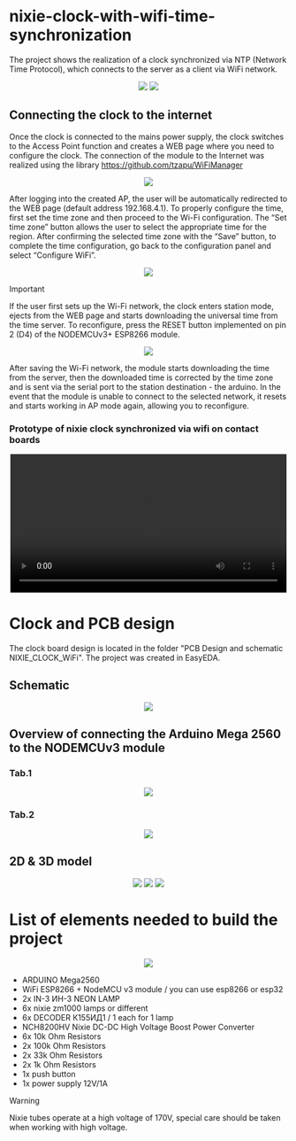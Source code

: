 # nixie-clock-with-wifi-time-synchronization

The project shows the realization of a clock synchronized via NTP (Network Time Protocol), which connects to the server as a client via WiFi network.

<div align="center">
  <img src="https://github.com/user-attachments/assets/298220fc-c43b-4acf-943a-f71bef6a60b2">
  <img src="https://github.com/user-attachments/assets/ee1c5626-6051-4007-a467-95551fabe575">
</div>

## Connecting the clock to the internet 

Once the clock is connected to the mains power supply, the clock switches to the Access Point function and creates a WEB page where you need to configure the clock. The connection of the module to the Internet was realized using the library https://github.com/tzapu/WiFiManager

<div align="center">
  <img src="https://github.com/user-attachments/assets/af882506-f91b-4b19-854e-57743f1a6c6d">
</div>

After logging into the created AP, the user will be automatically redirected to the WEB page (default address 192.168.4.1). To properly configure the time, first set the time zone and then proceed to the Wi-Fi configuration. The “Set time zone” button allows the user to select the appropriate time for the region. After confirming the selected time zone with the “Save” button, to complete the time configuration, go back to the configuration panel and select “Configure WiFi”.

<div align="center">
  <img src="https://github.com/user-attachments/assets/b26b2283-a3b6-4e70-acc1-788a26e038a8">
</div>

> [!IMPORTANT]
> If the user first sets up the Wi-Fi network, the clock enters station mode, ejects from the WEB page and starts downloading the universal time from the time server. To reconfigure, press the RESET button implemented on pin 2 (D4) of the NODEMCUv3+ ESP8266 module.

<div align="center">
  <img src="https://github.com/user-attachments/assets/10a22040-efa9-433d-9d86-332233d7f87e">
</div>

After saving the Wi-Fi network, the module starts downloading the time from the server, then the downloaded time is corrected by the time zone and is sent via the serial port to the station
destination - the arduino. In the event that the module is unable to connect to the selected network, it resets and starts working in AP mode again, allowing you to reconfigure.

### Prototype of nixie clock synchronized via wifi on contact boards

<div align="center">
  <video src="https://github.com/user-attachments/assets/46853f0a-dc1a-495f-91aa-ef3c661f1603" width="500" controls></video>
</div>

# Clock and PCB design

The clock board design is located in the folder "PCB Design and schematic NIXIE_CLOCK_WiFi". The project was created in EasyEDA.
## Schematic

<div align="center">
  <img src="https://github.com/user-attachments/assets/6005aa87-4761-4f30-8a50-4c1d686fae1f">
</div>

## Overview of connecting the Arduino Mega 2560 to the NODEMCUv3 module

### Tab.1 

<div align="center">
  <img src="https://github.com/user-attachments/assets/1c0e8ade-3116-4d32-b64e-5017babe3ac1">
</div>

### Tab.2 

<div align="center">
  <img src="https://github.com/user-attachments/assets/6cb5523f-dff4-43be-88b6-d197a895c401">
</div>

## 2D & 3D model

<div align="center">
  <img src="https://github.com/user-attachments/assets/0b7f61f3-279c-4aae-88c6-4f93528c5caf">
  <img src="https://github.com/user-attachments/assets/fa523a78-6afe-419e-af66-6c50c42176a7">
  <img src="https://github.com/user-attachments/assets/7ae4ea59-546d-4fb6-8a0d-9475b08432b7">
</div>

# List of elements needed to build the project

<p align="center">
  <img src="https://github.com/user-attachments/assets/710dd872-f18c-4c1c-94f8-db18307dfe03">
</p>

- ARDUINO Mega2560
- WiFi ESP8266 + NodeMCU v3 module / you can use esp8266 or esp32 
- 2x IN-3 ИН-3 NEON LAMP
- 6x nixie zm1000 lamps or different
- 6x DECODER К155ИД1 / 1 each for 1 lamp
- NCH8200HV Nixie DC-DC High Voltage Boost Power Converter
- 6x 10k Ohm Resistors
- 2x 100k Ohm Resistors
- 2x 33k Ohm Resistors
- 2x 1k Ohm Resistors
- 1x push button
- 1x power supply 12V/1A


> [!WARNING]
> Nixie tubes operate at a high voltage of 170V, special care should be taken when working with high voltage.
